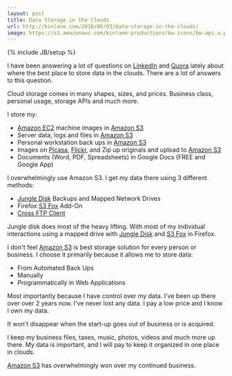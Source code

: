 ```yaml
---
layout: post
title: Data Storage in the Clouds
url: http://kinlane.com/2010/06/03/data-storage-in-the-clouds/
image: https://s3.amazonaws.com/kinlane-productions/bw-icons/bw-api-a.png
---
```

{% include JB/setup %}
<p>
     I have been answering a lot of questions on <a href="http://www.linkedin.com">LinkedIn</a> and <a href="http://www.quora.com">Quora</a> lately about where the best place to store data in the clouds. There are a lot of answers to this question.
</p>

<p>
     Cloud storage comes in many shapes, sizes, and prices. Business class, personal usage, storage APIs and much more.
</p>

<p>
     I store my:
</p>
<ul class="mainlist">
     <li>
          <a href="http://aws.amazon.com/ec2/">Amazon EC2</a> machine images in <a href="http://aws.amazon.com/s3/">Amazon S3</a>
     </li>
     <li>Server data, logs and files in <a href="http://aws.amazon.com/s3/">Amazon S3</a>
     </li>
     <li>Personal workstation back ups in <a href="http://aws.amazon.com/s3/">Amazon S3</a>
     </li>
     <li>Images on <a href="http://picasa.google.com/">Picasa</a>, <a href="http://www.flickr.com">Flickr</a>, and Zip up originals and upload to <a href="http://aws.amazon.com/s3/">Amazon S3</a>
     </li>
     <li>Documents (Word, PDF, Spreadsheets) in Google Docs (FREE and Google App)
     </li>
</ul>
<p>
     I overwhelmingly use Amazon S3. I get my data there using 3 different methods:
</p>
<ul class="mainlist">
     <li>
          <a href="https://www.jungledisk.com/">Jungle Disk</a> Backups and Mapped Network Drives
     </li>
     <li>Firefox <a href="http://www.s3fox.net/">S3 Fox</a> Add-On
     </li>
     <li>
          <a href="http://www.crossftp.com/">Cross FTP Client</a>
     </li>
</ul>
<p>
     Jungle disk does most of the heavy lifting. With most of my individual interactions using a mapped drive with <a href="https://www.jungledisk.com/">Jungle Disk</a> and <a href="http://www.s3fox.net/">S3 Fox</a> in Firefox.
</p>

<p>
     I don't feel <a href="http://aws.amazon.com/s3/">Amazon S3</a> is best storage solution for every person or business. I choose it primarily because it allows me to store data:
</p>
<ul class="mainlist">
     <li>From Automated Back Ups
     </li>
     <li>Manually
     </li>
     <li>Programmatically in Web Applications
     </li>
</ul>
<p>
     Most importantly because I have control over my data. I've been up there over over 2 years now. I've never lost any data. I pay a low price and I know I own my data.
</p>

<p>
     It won't disappear when the start-up goes out of business or is acquired.
</p>

<p>
     I keep my business files, taxes, music, photos, videos and much more up there. My data is important, and I will pay to keep it organized in one place in clouds.
</p>

<p>
     <a href="http://aws.amazon.com/s3/">Amazon S3</a> has overwhelmingly won over my continued business.
</p>